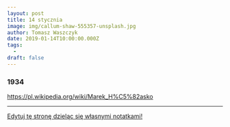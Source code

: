 ```yaml
---
layout: post
title: 14 stycznia
image: img/callum-shaw-555357-unsplash.jpg
author: Tomasz Waszczyk
date: 2019-01-14T10:00:00.000Z
tags:
  - 
draft: false  
---
```


### 1934

https://pl.wikipedia.org/wiki/Marek_H%C5%82asko

---

<a href="https://github.com/TomaszWaszczyk/historia.waszczyk.com/edit/master/src/content/january-14.md" target="_blank">Edytuj tę stronę dzieląc się własnymi notatkami!</a>
